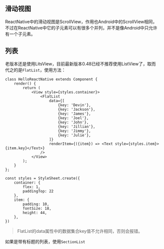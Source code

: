 ## 滑动视图

ReactNative中的滑动视图是ScrollView，作用也Android中的ScrollView相同，不过在ReactNative中它的子元素可以有很多个并列，并不是像Android中只允许有一个子元素。



## 列表

老版本还是使用LitsView，目前最新版本0.48已经不推荐使用ListView了，取而代之的是`FlatList`，使用方法：

```
class HelloReactNative extends Component {
    render() {
        return (
            <View style={styles.container}>
                <FlatList
                    data={[
                        {key: 'Devin'},
                        {key: 'Jackson'},
                        {key: 'James'},
                        {key: 'Joel'},
                        {key: 'John'},
                        {key: 'Jillian'},
                        {key: 'Jimmy'},
                        {key: 'Julie'},
                    ]}
                    renderItem={({item}) => <Text style={styles.item}>{item.key}</Text>}
                />
            </View>
        );
    }
};

const styles = StyleSheet.create({
    container: {
        flex: 1,
        paddingTop: 22
    },
    item: {
        padding: 10,
        fontSize: 18,
        height: 44,
    },
})
```

> FlatList的data属性中的数据集合key值不允许相同，否则会报错。


如果是带有标题的列表，使用`SectionList`


